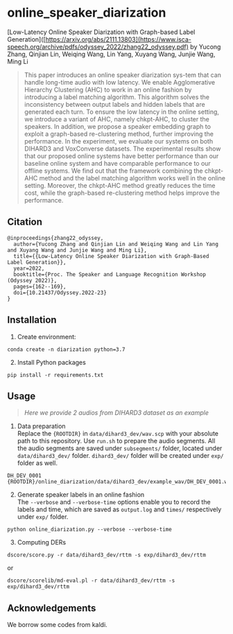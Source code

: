 # online_speaker_diarization

[Low-Latency Online Speaker Diarization with Graph-based Label Generation]([https://arxiv.org/abs/2111.13803](https://www.isca-speech.org/archive/pdfs/odyssey_2022/zhang22_odyssey.pdf)
by Yucong Zhang, Qinjian Lin, Weiqing Wang, Lin Yang, Xuyang Wang, Junjie Wang, Ming Li

> This paper introduces an online speaker diarization sys-tem that can handle long-time audio with low latency. We enable Agglomerative Hierarchy Clustering (AHC) to work in an online fashion by introducing a label matching algorithm. This algorithm solves the inconsistency between output labels and hidden labels that are generated each turn. To ensure the low latency in the online setting, we introduce a variant of AHC, namely chkpt-AHC, to cluster the speakers. In addition, we propose a speaker embedding graph to exploit a graph-based re-clustering method, further improving the performance. In the experiment, we evaluate our systems on both DIHARD3 and VoxConverse datasets. The experimental results show that our proposed online systems have better performance than our baseline online system and have comparable performance to our offline systems. We find out that the framework combining the chkpt-AHC method and the label matching algorithm works well in the online setting. Moreover, the chkpt-AHC method greatly reduces the time cost, while the graph-based re-clustering method helps improve the performance.

## Citation
```bitex
@inproceedings{zhang22_odyssey,
  author={Yucong Zhang and Qinjian Lin and Weiqing Wang and Lin Yang and Xuyang Wang and Junjie Wang and Ming Li},
  title={{Low-Latency Online Speaker Diarization with Graph-Based Label Generation}},
  year=2022,
  booktitle={Proc. The Speaker and Language Recognition Workshop (Odyssey 2022)},
  pages={162--169},
  doi={10.21437/Odyssey.2022-23}
}
```

## Installation
1. Create environment:
```
conda create -n diarization python=3.7
```
2. Install Python packages
```
pip install -r requirements.txt
```

## Usage
> *Here we provide 2 audios from DIHARD3 dataset as an example*

1. Data preparation  
Replace the `{ROOTDIR}` in `data/dihard3_dev/wav.scp` with your absolute path to this repository. Use `run.sh` to prepare the audio segments. All the audio segments are saved under `subsegments/` folder, located under `data/dihard3_dev/` folder. `dihard3_dev/` folder will be created under `exp/` folder as well.

```
DH_DEV_0001 {ROOTDIR}/online_diarization/data/dihard3_dev/example_wav/DH_DEV_0001.wav
```

2. Generate speaker labels in an online fashion  
The `--verbose` and `--verbose-time` options enable you to record the labels and time, which are saved as `output.log` and `times/` respectively under `exp/` folder.

```
python online_diarization.py --verbose --verbose-time
```

3. Computing DERs
```
dscore/score.py -r data/dihard3_dev/rttm -s exp/dihard3_dev/rttm
```
or  
```
dscore/scorelib/md-eval.pl -r data/dihard3_dev/rttm -s exp/dihard3_dev/rttm
```

## Acknowledgements
We borrow some codes from kaldi.
